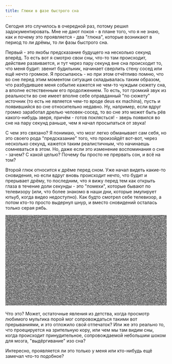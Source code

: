 ```yaml
---
title: Глюки в фазе быстрого сна
---
```


Сегодня это случилось  в очередной раз, потому решил  задокументировать. Мне не
дают покоя -  в плане того, что я  не знаю, как и почему это  проявляется - два
"глюка", которые возникают в период то ли дрёмы, то ли фазы быстрого сна.

Первый -  это якобы предсказание будущего  на несколько секунд вперёд.  То есть
вот я смотрю свои сны, что-то там происходит, действие развивается, и тут через
пару секунд вне  сна происходит то, что меня будит:  звенит будильник, начинает
сверлить  стену  сосед или  ещё  нечто  громкое. Я  просыпаюсь  -  но при  этом
отчётливо помню,  что во  сне перед этим  моментом ситуация  складывалась таким
образом, что  разбудившее меня событие кажется  не чем-то чуждым сюжету  сна, а
вполне естественным его  продолжением. То есть, тот громкий  звук из реальности
во сне имеет вполне себе оправданный  "по сюжету" источник (то есть не является
чем-то вроде deus ex machina), пусть и появившийся во сне относительно недавно.
Ну, например, если  вдруг громко заработал дрелью человек-сосед, то  во сне это
может быть рёв какого-нибудь зверя, причём - готов поклясться! - зверь появился
во сне на пару секунд раньше, чем я начал просыпаться от звука!

С чем это связано? Я понимаю, что мозг легко обманывает сам себя, но это своего
рода  "предсказание"  того, что  произойдёт  вот-вот,  через несколько  секунд,
кажется таким реалистичным, что начинаешь сомневаться в этом. Но, даже если это
изменение  воспоминания о  сне -  зачем?  С какой  целью? Почему  бы просто  не
прервать сон, и всё на том?

Второй глюк относится к дрёме перед сном. Уже начал видеть какие-то сновидения,
но  если  вдруг  вновь  происходит  нечто, что  будит  и  прерывает  дрёму,  то
последним, что я вижу перед тем как  открыть глаза в течение доли секунды - это
"помехи", которые  бывают по  телевизору (или,  что более  знакомо в  наши дни,
которые  эмулирует  ютьуб, когда  видео  недоступно).  Как будто  смотрел  себе
телевизор, а  потом кто-то просто  выдернул шнур, и вместо  сновидений осталась
только серая рябь.

![](/images/sleep-brain-glitches.jpg)

Что  это?  Может,  остаточные  явления  из  детства,  когда  просмотр  любимого
мультика порой мог сопровождаться такими  вот прерываниями, и это отложило свой
отпечаток? Или же это реально то,  что проецируется на зрительную кору, или чем
мы  там видим  сны, когда  происходит принудительное,  сопровождаемой небольшим
шоком для мозга, "выдёргивание" изо сна?

Интересно, проявляется ли  это только у меня или кто-нибудь  ещё замечал что-то
подобное?
